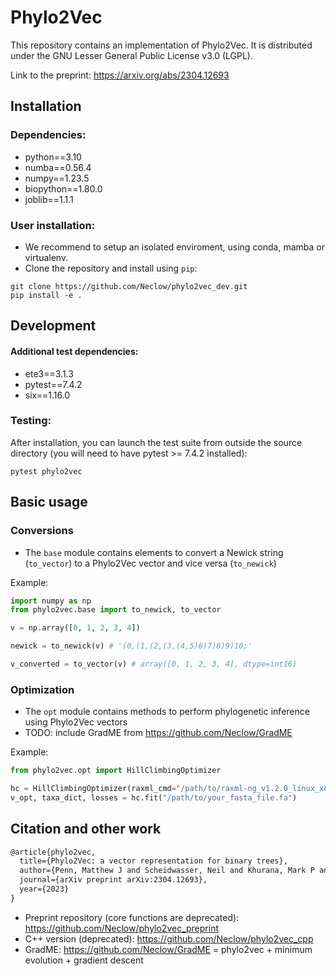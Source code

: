 # Phylo2Vec
This repository contains an implementation of Phylo2Vec. It is distributed under the GNU Lesser General Public License v3.0 (LGPL).

Link to the preprint: https://arxiv.org/abs/2304.12693

## Installation
### Dependencies:
* python==3.10
* numba==0.56.4
* numpy==1.23.5
* biopython==1.80.0
* joblib==1.1.1

### User installation:
* We recommend to setup an isolated enviroment, using conda, mamba or virtualenv.
* Clone the repository and install using ```pip```:
```
git clone https://github.com/Neclow/phylo2vec_dev.git
pip install -e .
```

## Development
#### Additional test dependencies:
* ete3==3.1.3
* pytest==7.4.2
* six==1.16.0

### Testing:
After installation, you can launch the test suite from outside the source directory (you will need to have pytest >= 7.4.2 installed):
```
pytest phylo2vec
```

## Basic usage
### Conversions
  * The ```base``` module contains elements to convert a Newick string (```to_vector```) to a Phylo2Vec vector and vice versa (```to_newick```)

Example:
```python
import numpy as np
from phylo2vec.base import to_newick, to_vector

v = np.array([0, 1, 2, 3, 4])

newick = to_newick(v) # '(0,(1,(2,(3,(4,5)6)7)8)9)10;'

v_converted = to_vector(v) # array([0, 1, 2, 3, 4], dtype=int16)
```

### Optimization
  * The ```opt``` module contains methods to perform phylogenetic inference using Phylo2Vec vectors
  * TODO: include GradME from https://github.com/Neclow/GradME

Example:
```python
from phylo2vec.opt import HillClimbingOptimizer

hc = HillClimbingOptimizer(raxml_cmd="/path/to/raxml-ng_v1.2.0_linux_x86_64/raxml-ng", verbose=True)
v_opt, taxa_dict, losses = hc.fit("/path/to/your_fasta_file.fa")
```

## Citation and other work
```latex
@article{phylo2vec,
  title={Phylo2Vec: a vector representation for binary trees},
  author={Penn, Matthew J and Scheidwasser, Neil and Khurana, Mark P and Duch{\^e}ne, David A and Donnelly, Christl A and Bhatt, Samir},
  journal={arXiv preprint arXiv:2304.12693},
  year={2023}
}
```
* Preprint repository (core functions are deprecated): https://github.com/Neclow/phylo2vec_preprint
* C++ version (deprecated): https://github.com/Neclow/phylo2vec_cpp
* GradME: https://github.com/Neclow/GradME = phylo2vec + minimum evolution + gradient descent
